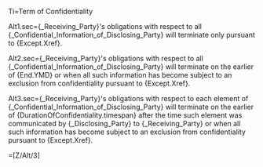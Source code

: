 Ti=Term of Confidentiality

Alt1.sec={_Receiving_Party}'s obligations with respect to all {_Confidential_Information_of_Disclosing_Party} will terminate only pursuant to {Except.Xref}.

Alt2.sec={_Receiving_Party}'s obligations with respect to all {_Confidential_Information_of_Disclosing_Party} will terminate on the earlier of {End.YMD} or when all such information has become subject to an exclusion from confidentiality pursuant to {Except.Xref}.

Alt3.sec={_Receiving_Party}'s obligations with respect to each element of {_Confidential_Information_of_Disclosing_Party} will terminate on the earlier of {DurationOfConfidentiality.timespan} after the time such element was communicated by {_Disclosing_Party} to {_Receiving_Party} or when all such information has become subject to an exclusion from confidentiality pursuant to {Except.Xref}.

=[Z/Alt/3]
